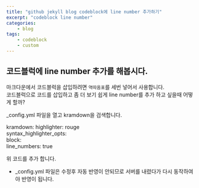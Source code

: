 ```yaml
--- 
title: "github jekyll blog codeblock에 line number 추가하기" 
excerpt: "codeblock line number" 
categories: 
    - blog
tags: 
    - codeblock
    - custom
--- 
```

## 코드블럭에 line number 추가를 해봅시다.

마크다운에서 코드블럭을 삽입하려면 `역따옴표`를 세번 넣어서 사용합니다.  
코드블럭으로 코드를 삽입하고 좀 더 보기 쉽게 line number를 추가 하고 싶을때 어떻게 할까?

_config.yml 파일을 열고 kramdown을 검색합니다.

kramdown: 
    highlighter: rouge  
    syntax_highlighter_opts:  
        block:  
            line_numbers: true  

위 코드를 추가 합니다.

* _config.yml 파일은 수정후 자동 반영이 안되므로 서버를 내렸다가 다시 동작하여야 반영이 됩니다.

